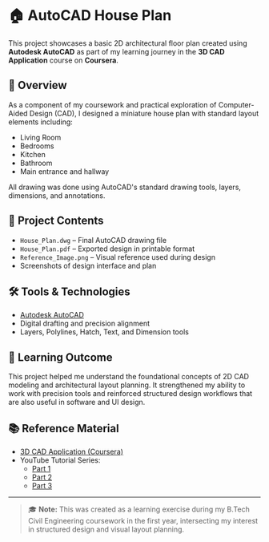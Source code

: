 # 🏠 AutoCAD House Plan

This project showcases a basic 2D architectural floor plan created using **Autodesk AutoCAD** as part of my learning journey in the **3D CAD Application** course on **Coursera**.

## 📌 Overview

As a component of my coursework and practical exploration of Computer-Aided Design (CAD), I designed a miniature house plan with standard layout elements including:

- Living Room
- Bedrooms
- Kitchen
- Bathroom
- Main entrance and hallway

All drawing was done using AutoCAD's standard drawing tools, layers, dimensions, and annotations.

## 📁 Project Contents

- `House_Plan.dwg` – Final AutoCAD drawing file
- `House_Plan.pdf` – Exported design in printable format
- `Reference_Image.png` – Visual reference used during design
- Screenshots of design interface and plan

## 🛠 Tools & Technologies

- [Autodesk AutoCAD](https://www.autodesk.com/products/autocad/)
- Digital drafting and precision alignment
- Layers, Polylines, Hatch, Text, and Dimension tools

## 📖 Learning Outcome

This project helped me understand the foundational concepts of 2D CAD modeling and architectural layout planning. It strengthened my ability to work with precision tools and reinforced structured design workflows that are also useful in software and UI design.

## 📚 Reference Material

- [3D CAD Application (Coursera)](https://www.coursera.org/learn/3d-cad-application)
- YouTube Tutorial Series:
  - [Part 1](https://www.youtube.com/watch?v=_-K-UXHGpUo)
  - [Part 2](https://www.youtube.com/watch?v=ZLnln8zjRMI)
  - [Part 3](https://www.youtube.com/watch?v=7WtfEyUzDwo)

---

> 🎓 **Note:** This was created as a learning exercise during my B.Tech Civil Engineering coursework in the first year, intersecting my interest in structured design and visual layout planning.

